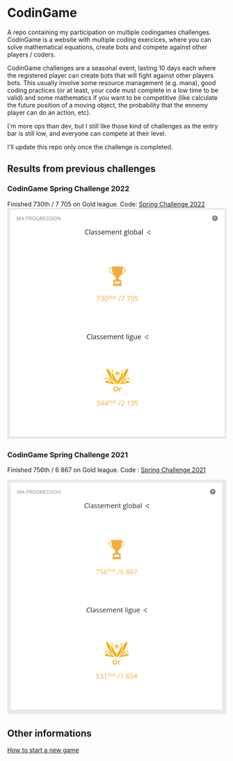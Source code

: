 # CodinGame
A repo containing my participation on multiple codingames challenges.
CodinGame is a website with multiple coding exercices, where you can solve mathematical equations, create bots and compete against other players / coders.

CodinGame challenges are a seasonal event, lasting 10 days each where the registered player can create bots that will fight against other players bots. This usually involve some resource management (e.g. mana), good coding practices (or at least, your code must complete in a low time to be valid) and some mathematics if you want to be competitive (like calculate the future position of a moving object, the probability that the ennemy player can do an action, etc).

I'm more ops than dev, but I still like those kind of challenges as the entry bar is still low, and everyone can compete at their level.

I'll update this repo only once the challenge is completed.

## Results from previous challenges

### CodinGame Spring Challenge 2022
Finished 730th / 7 705 on Gold league.
Code: [Spring Challenge 2022](./spring-challenge-2022/README.md)
![Results](img/spring-challenge-2022-results.png)

### CodinGame Spring Challenge 2021

Finished 756th / 6 867 on Gold league.
Code : [Spring Challenge 2021](./spring-challenge-2021/README.md)

![Results](img/spring-challenge-2021-results.png)

## Other informations
[How to start a new game](./new_game.md)
